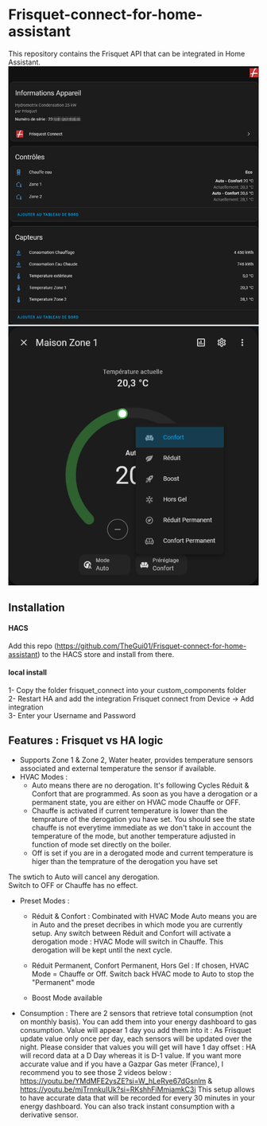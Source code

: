 # Frisquet-connect-for-home-assistant
This repository contains the Frisquet API that can be integrated in Home Assistant.
![Screenshot](FrisquetDeviceSample.png)
![Screenshot](FrisquetDeviceSample2.png)

## Installation

#### HACS

Add this repo (https://github.com/TheGui01/Frisquet-connect-for-home-assistant) to the HACS store and install from there.

#### local install

1- Copy the folder frisquet_connect into your custom_components folder<br>
2- Restart HA and add the integration Frisquet connect from Device -> Add integration<br>
3- Enter your Username and Password<br>



## Features : Frisquet vs HA logic

- Supports Zone 1 & Zone 2, Water heater, provides temperature sensors associated and external temperature the sensor if available.
- HVAC Modes :
    - Auto means there are no derogation. It's following Cycles Réduit & Confort that are programmed. As soon as you have a derogation or a permanent state, you are either on HVAC mode Chauffe or OFF.<br>
    - Chauffe is activated if current temperature is lower than the temprature of the derogation you have set. You should see the state chauffe is not everytime immediate as we don't take in account the temperature of the mode, but another temperature adjusted in function of mode set directly on the boiler.<br>
    - Off is set if you are in a derogated mode and current temperature is higer than the temprature of the derogation you have set<br>

The swtich to Auto will cancel any derogation.<br>
Switch to OFF or Chauffe has no effect.<br>

- Preset Modes :
    - Réduit & Confort : Combinated with HVAC Mode Auto means you are in Auto and the preset decribes in which mode you are currently setup. Any switch between Réduit and Confort will activate a derogation mode : HVAC Mode will switch in Chauffe. This derogation will be kept until the next cycle.

    - Réduit Permanent, Confort Permanent, Hors Gel : If chosen, HVAC Mode = Chauffe or Off. Switch back HVAC mode to Auto to stop the "Permanent" mode

    - Boost Mode available

- Consumption :
There are 2 sensors that retrieve total consumption (not on monthly basis).
You can add them into your energy dashboard to gas consumption. Value will appear 1 day you add them into it :
As Frisquet update value only once per day, each sensors will be updated over the night.
Please consider that values you will get will have 1 day offset : HA will record data at a D Day whereas it is D-1 value.
If you want more accurate value and if you have a Gazpar Gas meter (France), I recommend you to see those 2 videos below :
https://youtu.be/YMdMFE2ysZE?si=W_hLeRye67dGsnlm  &  https://youtu.be/mjTrnnkuIUk?si=RKshhFiMmjamkC3i This setup allows to have accurate data that will be recorded for every 30 minutes in your energy dashboard. You can also track instant consumption with a derivative sensor.

